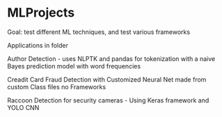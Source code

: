 # MLProjects
Goal: test different ML techniques, and test various frameworks 

Applications in folder 

Author Detection - uses NLPTK and pandas for tokenization with a naive Bayes prediction model with word frequencies 

Creadit Card Fraud Detection with Customized Neural Net made from custom Class files no Frameworks

Raccoon Detection for security cameras - Using Keras framework and YOLO CNN



